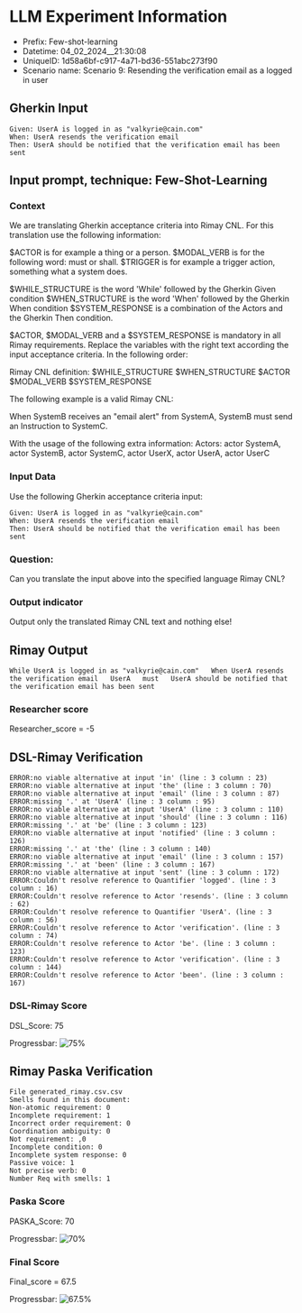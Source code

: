 

# LLM Experiment Information
* Prefix:   Few-shot-learning
* Datetime: 04_02_2024__21:30:08
* UniqueID: 1d58a6bf-c917-4a71-bd36-551abc273f90
* Scenario name: Scenario 9: Resending the verification email as a logged in user

        

## Gherkin Input
```
Given: UserA is logged in as "valkyrie@cain.com"
When: UserA resends the verification email
Then: UserA should be notified that the verification email has been sent
```
    



## Input prompt, technique: Few-Shot-Learning


### Context
We are translating Gherkin acceptance criteria into Rimay CNL.
For this translation use the following information:

$ACTOR is for example a thing or a person.
$MODAL_VERB is for  the following word: must or shall.
$TRIGGER is for example a trigger action, something what a system does.

$WHILE_STRUCTURE is the word 'While' followed by the Gherkin Given condition
$WHEN_STRUCTURE is the word  'When' followed by the Gherkin When condition
$SYSTEM_RESPONSE is a combination of the Actors and the Gherkin Then condition.

$ACTOR, $MODAL_VERB and a $SYSTEM_RESPONSE is mandatory in all Rimay requirements.
Replace the variables with the right text according the input acceptance criteria.
In the following order: 

Rimay CNL definition: $WHILE_STRUCTURE      $WHEN_STRUCTURE   $ACTOR   $MODAL_VERB    $SYSTEM_RESPONSE

The following example is a valid Rimay CNL:

When SystemB receives an "email alert" from SystemA, SystemB must send an Instruction to SystemC.

With the usage of the following extra information:
Actors: actor SystemA, actor SystemB, actor SystemC, actor UserX, actor UserA, actor UserC


        

### Input Data
Use the following Gherkin acceptance criteria input: 
```
Given: UserA is logged in as "valkyrie@cain.com"
When: UserA resends the verification email
Then: UserA should be notified that the verification email has been sent
```

### Question:
Can you translate the input above into the specified language Rimay CNL?

### Output indicator
Output only the translated Rimay CNL text and nothing else!


## Rimay Output
```
While UserA is logged in as "valkyrie@cain.com"   When UserA resends the verification email   UserA   must   UserA should be notified that the verification email has been sent
``` 
            

### Researcher score
Researcher_score = -5




## DSL-Rimay Verification
```
ERROR:no viable alternative at input 'in' (line : 3 column : 23)
ERROR:no viable alternative at input 'the' (line : 3 column : 70)
ERROR:no viable alternative at input 'email' (line : 3 column : 87)
ERROR:missing '.' at 'UserA' (line : 3 column : 95)
ERROR:no viable alternative at input 'UserA' (line : 3 column : 110)
ERROR:no viable alternative at input 'should' (line : 3 column : 116)
ERROR:missing '.' at 'be' (line : 3 column : 123)
ERROR:no viable alternative at input 'notified' (line : 3 column : 126)
ERROR:missing '.' at 'the' (line : 3 column : 140)
ERROR:no viable alternative at input 'email' (line : 3 column : 157)
ERROR:missing '.' at 'been' (line : 3 column : 167)
ERROR:no viable alternative at input 'sent' (line : 3 column : 172)
ERROR:Couldn't resolve reference to Quantifier 'logged'. (line : 3 column : 16)
ERROR:Couldn't resolve reference to Actor 'resends'. (line : 3 column : 62)
ERROR:Couldn't resolve reference to Quantifier 'UserA'. (line : 3 column : 56)
ERROR:Couldn't resolve reference to Actor 'verification'. (line : 3 column : 74)
ERROR:Couldn't resolve reference to Actor 'be'. (line : 3 column : 123)
ERROR:Couldn't resolve reference to Actor 'verification'. (line : 3 column : 144)
ERROR:Couldn't resolve reference to Actor 'been'. (line : 3 column : 167)

```
### DSL-Rimay Score
DSL_Score: 75

Progressbar: ![75%](https://progress-bar.dev/75)

            


## Rimay Paska Verification
```
File generated_rimay.csv.csv
Smells found in this document: 
Non-atomic requirement: 0
Incomplete requirement: 1
Incorrect order requirement: 0
Coordination ambiguity: 0
Not requirement: ,0
Incomplete condition: 0
Incomplete system response: 0
Passive voice: 1
Not precise verb: 0
Number Req with smells: 1

```
### Paska Score
PASKA_Score: 70

Progressbar: ![70%](https://progress-bar.dev/70)

            

### Final Score
Final_score = 67.5

Progressbar: ![67.5%](https://progress-bar.dev/67.5)


